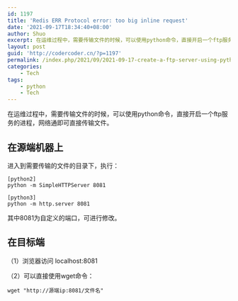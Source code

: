 ```yaml
---
id: 1197
title: 'Redis ERR Protocol error: too big inline request'
date: '2021-09-17T18:34:40+08:00'
author: Shuo
excerpt: 在运维过程中，需要传输文件的时候，可以使用python命令，直接开启一个ftp服务的进程，网络通即可直接传输文件。
layout: post
guid: 'http://codercoder.cn/?p=1197'
permalink: /index.php/2021/09/2021-09-17-create-a-ftp-server-using-python
categories:
    - Tech
tags:
    - python
    - Tech
---
```


在运维过程中，需要传输文件的时候，可以使用python命令，直接开启一个ftp服务的进程，网络通即可直接传输文件。

## 在源端机器上

进入到需要传输的文件的目录下，执行：
```
[python2]
python -m SimpleHTTPServer 8081

[python3]
python -m http.server 8081
```

其中8081为自定义的端口，可进行修改。

## 在目标端
（1）浏览器访问 localhost:8081

（2）可以直接使用wget命令：
```
wget "http://源端ip:8081/文件名"
```
